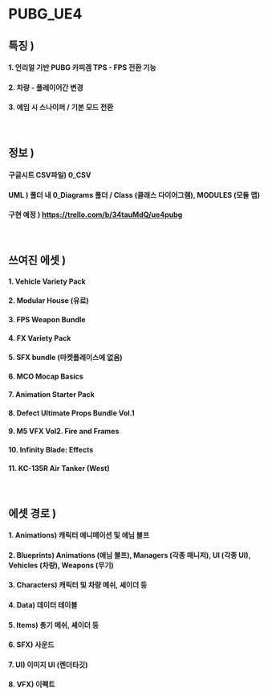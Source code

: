 # PUBG_UE4

## 특징 )

#### 1. 언리얼 기반 PUBG 카피겜 TPS - FPS 전환 기능
#### 2. 차량 - 플레이어간 변경
#### 3. 에임 시 스나이퍼 / 기본 모드 전환
</br>

## 정보 )

#### 구글시트 CSV파일) 0_CSV
#### UML ) 폴더 내 0_Diagrams 폴더 / Class (클래스 다이어그램), MODULES (모듈 맵)
#### 구현 예정 ) https://trello.com/b/34tauMdQ/ue4pubg
</br>

## 쓰여진 에셋 )
#### 1. Vehicle Variety Pack
#### 2. Modular House (유료)
#### 3. FPS Weapon Bundle
#### 4. FX Variety Pack
#### 5. SFX bundle (마켓플레이스에 없음)
#### 6. MCO Mocap Basics
#### 7. Animation Starter Pack
#### 8. Defect Ultimate Props Bundle Vol.1
#### 9. M5 VFX Vol2. Fire and Frames
#### 10. Infinity Blade: Effects
#### 11. KC-135R Air Tanker (West)

</br>

## 에셋 경로 )
#### 1. Animations) 캐릭터 에니메이션 및 에님 블프
#### 2. Blueprints) Animations (애님 블프), Managers (각종 매니저), UI (각종 UI), Vehicles (차량), Weapons (무기)
#### 3. Characters) 캐릭터 및 차량 메쉬, 셰이더 등
#### 4. Data) 데이터 테이블
#### 5. Items) 총기 메쉬, 셰이더 등
#### 6. SFX) 사운드
#### 7. UI) 이미지 UI (렌더타깃)
#### 8. VFX) 이펙트 
